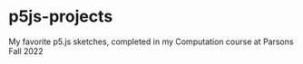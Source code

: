 # p5js-projects
My favorite p5.js sketches, completed in my Computation course at Parsons Fall 2022
